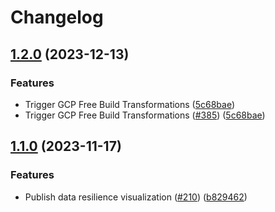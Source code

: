 # Changelog

## [1.2.0](https://github.com/cloudquery/policies-premium/compare/visualization-aws-data-resilience-v1.1.0...visualization-aws-data-resilience-v1.2.0) (2023-12-13)


### Features

* Trigger GCP Free Build Transformations ([5c68bae](https://github.com/cloudquery/policies-premium/commit/5c68bae0f30e4e57db5774300488d4b6ddd42c3b))
* Trigger GCP Free Build Transformations ([#385](https://github.com/cloudquery/policies-premium/issues/385)) ([5c68bae](https://github.com/cloudquery/policies-premium/commit/5c68bae0f30e4e57db5774300488d4b6ddd42c3b))

## [1.1.0](https://github.com/cloudquery/policies-premium/compare/visualization-aws-data-resilience-v1.0.0...visualization-aws-data-resilience-v1.1.0) (2023-11-17)


### Features

* Publish data resilience visualization ([#210](https://github.com/cloudquery/policies-premium/issues/210)) ([b829462](https://github.com/cloudquery/policies-premium/commit/b82946236b244f1ecee8162add69e06567a7b6ed))
